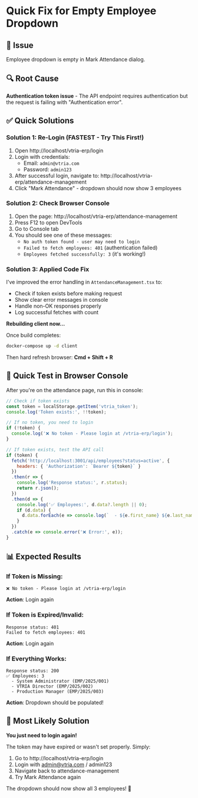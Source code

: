 # Quick Fix for Empty Employee Dropdown

## 🎯 Issue
Employee dropdown is empty in Mark Attendance dialog.

## 🔍 Root Cause
**Authentication token issue** - The API endpoint requires authentication but the request is failing with "Authentication error".

## ✅ Quick Solutions

### Solution 1: Re-Login (FASTEST - Try This First!)
1. Open http://localhost/vtria-erp/login
2. Login with credentials:
   - Email: `admin@vtria.com`
   - Password: `admin123`
3. After successful login, navigate to: http://localhost/vtria-erp/attendance-management
4. Click "Mark Attendance" - dropdown should now show 3 employees

### Solution 2: Check Browser Console
1. Open the page: http://localhost/vtria-erp/attendance-management
2. Press F12 to open DevTools
3. Go to Console tab
4. You should see one of these messages:
   - `No auth token found - user may need to login`
   - `Failed to fetch employees: 401` (authentication failed)
   - `Employees fetched successfully: 3` (it's working!)

### Solution 3: Applied Code Fix
I've improved the error handling in `AttendanceManagement.tsx` to:
- Check if token exists before making request
- Show clear error messages in console
- Handle non-OK responses properly
- Log successful fetches with count

**Rebuilding client now...**

Once build completes:
```bash
docker-compose up -d client
```

Then hard refresh browser: **Cmd + Shift + R**

## 🧪 Quick Test in Browser Console

After you're on the attendance page, run this in console:

```javascript
// Check if token exists
const token = localStorage.getItem('vtria_token');
console.log('Token exists:', !!token);

// If no token, you need to login
if (!token) {
  console.log('❌ No token - Please login at /vtria-erp/login');
}

// If token exists, test the API call
if (token) {
  fetch('http://localhost:3001/api/employees?status=active', {
    headers: { 'Authorization': `Bearer ${token}` }
  })
  .then(r => {
    console.log('Response status:', r.status);
    return r.json();
  })
  .then(d => {
    console.log('✅ Employees:', d.data?.length || 0);
    if (d.data) {
      d.data.forEach(e => console.log(`  - ${e.first_name} ${e.last_name} (${e.employee_id})`));
    }
  })
  .catch(e => console.error('❌ Error:', e));
}
```

## 📊 Expected Results

### If Token is Missing:
```
❌ No token - Please login at /vtria-erp/login
```
**Action**: Login again

### If Token is Expired/Invalid:
```
Response status: 401
Failed to fetch employees: 401
```
**Action**: Login again

### If Everything Works:
```
Response status: 200
✅ Employees: 3
  - System Administrator (EMP/2025/001)
  - VTRIA Director (EMP/2025/002)
  - Production Manager (EMP/2025/003)
```
**Action**: Dropdown should be populated!

## 🎯 Most Likely Solution

**You just need to login again!**

The token may have expired or wasn't set properly. Simply:
1. Go to http://localhost/vtria-erp/login
2. Login with admin@vtria.com / admin123
3. Navigate back to attendance-management
4. Try Mark Attendance again

The dropdown should now show all 3 employees! 🎉
